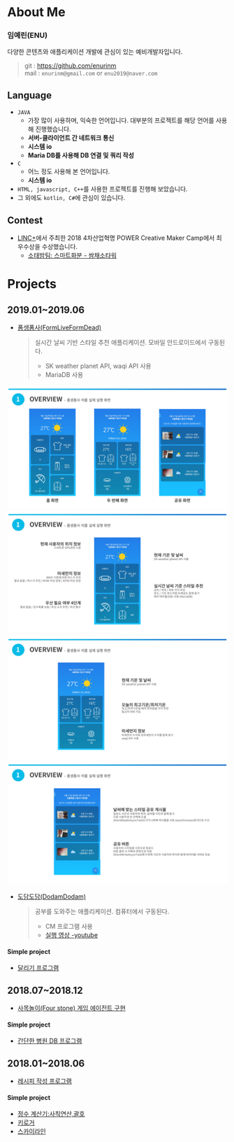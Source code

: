 # About Me
### 임예린(ENU)
다양한 콘텐츠와 애플리케이션 개발에 관심이 있는 예비개발자입니다.

> git : https://github.com/enurinm  
> mail : `enurinm@gmail.com` or `enu2019@naver.com`


## Language  
- `JAVA`
  - 가장 많이 사용하며, 익숙한 언어입니다. 대부분의 프로젝트를 해당 언어를 사용해 진행했습니다.
  - **서버-클라이언트 간 네트워크 통신**
  - **시스템 io**
  - **Maria DB를 사용해 DB 연결 및 쿼리 작성**
- `C`
  - 어느 정도 사용해 본 언어입니다.
  - **시스템 io**
- `HTML, javascript, C++`를 사용한 프로젝트를 진행해 보았습니다.
- 그 외에도 `kotlin, C#`에 관심이 있습니다.

## Contest
- [LINC+](https://research.konkuk.ac.kr/National/Linc)에서 주최한 2018 4차산업혁명 POWER Creative Maker Camp에서 최우수상을 수상했습니다.
  - [소태밤팀: 스마트화분 - 쌈채소타워](https://github.com/enurinm/SmartPot_Project)


# Projects
## 2019.01~2019.06  
- [폼생폼사(FormLiveFormDead)](https://github.com/enurinm/FormLiveFormDead)  
  
  > 실시간 날씨 기반 스타일 추천 애플리케이션. 모바일 안드로이드에서 구동된다.  
  > - SK weather planet API, waqi API 사용  
  > - MariaDB 사용  
  
![Alt text](/img/f1.PNG "폼생폼사 애플리케이션 화면")
![Alt text](/img/f2.PNG)
![Alt text](/img/f3.PNG)
![Alt text](/img/f4.PNG)
  
- [도담도담(DodamDodam)](https://github.com/enurinm/DodamDodam)  

  > 공부를 도와주는 애플리케이션. 컴퓨터에서 구동된다.   
  > - CM 프로그램 사용  
  > - [실행 영상 -youtube](https://www.youtube.com/playlist?list=PLIQFkNPFMKK2KIjrLJWWWIqrUvgE7Z-T8)

#### Simple project
- [달리기 프로그램](https://github.com/enurinm/Running)

## 2018.07~2018.12
- [사목놀이(Four stone) 게임 에이전트 구현](https://github.com/enurinm/FourStone)  

> 

#### Simple project
- [간단한 병원 DB 프로그램](https://github.com/enurinm/Hospital_DB)

## 2018.01~2018.06
- [레시피 작성 프로그램](https://github.com/enurinm/Recipe)  

> 

#### Simple project
- [정수 계산기:사칙연산,괄호](https://github.com/enurinm/Calculator)
- [키로거](https://github.com/enurinm/KeyLoger)
- [스카이라인](https://github.com/enurinm/SkyLine-MakingFence)

